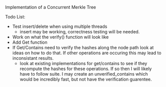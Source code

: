 Implementation of a Concurrent Merkle Tree

Todo List:
* Test insert/delete when using multiple threads
    * insert may be working, correctness testing will be needed.
* Work on what the verify() function will look like
* Add Get function
* If Get/Contains need to verify the hashes along the node path look at ideas on how to do that. If other operations are occuring this may lead to inconsistant results.
    * look at existing implementations for get/contains to see if they recompute the hashes for these operations. If so then I will likely have to follow suite. I may create an unverified_contains which would be incredibly fast, but not have the verification guarentee.
